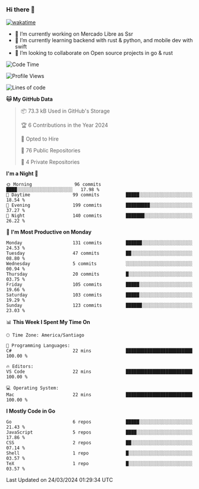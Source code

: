 ### Hi there 👋

[![wakatime](https://wakatime.com/badge/user/330beacb-fb27-4e32-bc38-f8f521bcf832.svg)](https://wakatime.com/@330beacb-fb27-4e32-bc38-f8f521bcf832)

- 🔭 I’m currently working on Mercado Libre as Ssr
- 🌱 I’m currently learning backend with rust & python, and mobile dev with swift
- 👯 I’m looking to collaborate on Open source projects in go & rust

<!--START_SECTION:waka-->
![Code Time](http://img.shields.io/badge/Code%20Time-567%20hrs%204%20mins-blue)

![Profile Views](http://img.shields.io/badge/Profile%20Views-0-blue)

![Lines of code](https://img.shields.io/badge/From%20Hello%20World%20I%27ve%20Written-3.5%20million%20lines%20of%20code-blue)

**🐱 My GitHub Data** 

> 📦 73.3 kB Used in GitHub's Storage 
 > 
> 🏆 6 Contributions in the Year 2024
 > 
> 💼 Opted to Hire
 > 
> 📜 76 Public Repositories 
 > 
> 🔑 4 Private Repositories 
 > 
**I'm a Night 🦉** 

```text
🌞 Morning                96 commits          ████░░░░░░░░░░░░░░░░░░░░░   17.98 % 
🌆 Daytime                99 commits          █████░░░░░░░░░░░░░░░░░░░░   18.54 % 
🌃 Evening                199 commits         █████████░░░░░░░░░░░░░░░░   37.27 % 
🌙 Night                  140 commits         ███████░░░░░░░░░░░░░░░░░░   26.22 % 
```
📅 **I'm Most Productive on Monday** 

```text
Monday                   131 commits         ██████░░░░░░░░░░░░░░░░░░░   24.53 % 
Tuesday                  47 commits          ██░░░░░░░░░░░░░░░░░░░░░░░   08.80 % 
Wednesday                5 commits           ░░░░░░░░░░░░░░░░░░░░░░░░░   00.94 % 
Thursday                 20 commits          █░░░░░░░░░░░░░░░░░░░░░░░░   03.75 % 
Friday                   105 commits         █████░░░░░░░░░░░░░░░░░░░░   19.66 % 
Saturday                 103 commits         █████░░░░░░░░░░░░░░░░░░░░   19.29 % 
Sunday                   123 commits         ██████░░░░░░░░░░░░░░░░░░░   23.03 % 
```


📊 **This Week I Spent My Time On** 

```text
🕑︎ Time Zone: America/Santiago

💬 Programming Languages: 
C#                       22 mins             █████████████████████████   100.00 % 

🔥 Editors: 
VS Code                  22 mins             █████████████████████████   100.00 % 

💻 Operating System: 
Mac                      22 mins             █████████████████████████   100.00 % 
```

**I Mostly Code in Go** 

```text
Go                       6 repos             █████░░░░░░░░░░░░░░░░░░░░   21.43 % 
JavaScript               5 repos             ████░░░░░░░░░░░░░░░░░░░░░   17.86 % 
CSS                      2 repos             ██░░░░░░░░░░░░░░░░░░░░░░░   07.14 % 
Shell                    1 repo              █░░░░░░░░░░░░░░░░░░░░░░░░   03.57 % 
TeX                      1 repo              █░░░░░░░░░░░░░░░░░░░░░░░░   03.57 % 
```




 Last Updated on 24/03/2024 01:29:34 UTC
<!--END_SECTION:waka-->
